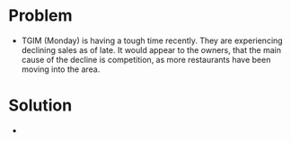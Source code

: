 # Problem
 - TGIM (Monday) is having a tough time recently. They are experiencing declining sales as of late. It would appear to the owners, that the main cause of the decline is competition, as more restaurants have been moving into the area.

 # Solution
 - 